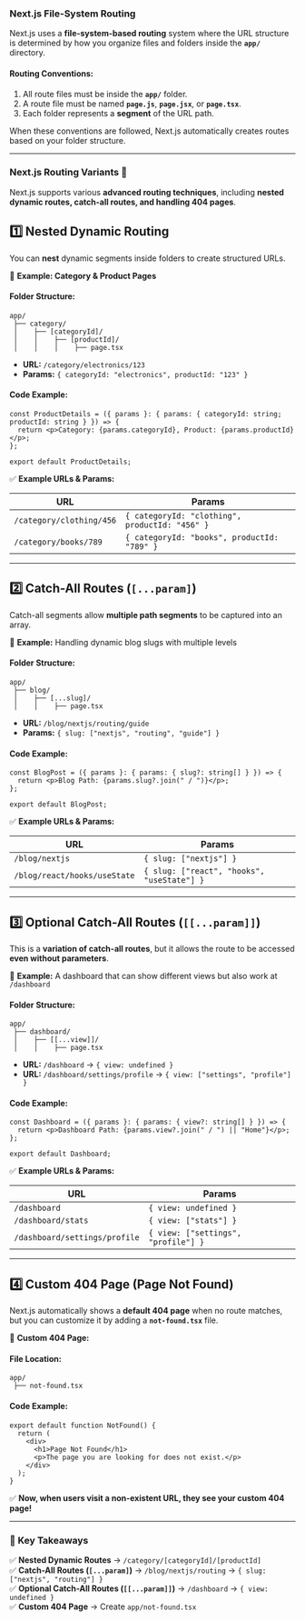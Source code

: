 ### **Next.js File-System Routing**  
Next.js uses a **file-system-based routing** system where the URL structure is determined by how you organize files and folders inside the **`app/`** directory.  

#### **Routing Conventions:**  
1. All route files must be inside the **`app/`** folder.  
2. A route file must be named **`page.js`**, **`page.jsx`**, or **`page.tsx`**.  
3. Each folder represents a **segment** of the URL path.  

When these conventions are followed, Next.js automatically creates routes based on your folder structure.  

---

### **Next.js Routing Variants** 🚀  
Next.js supports various **advanced routing techniques**, including **nested dynamic routes, catch-all routes, and handling 404 pages**.

## **1️⃣ Nested Dynamic Routing**  
You can **nest** dynamic segments inside folders to create structured URLs.  

📌 **Example: Category & Product Pages**  
#### **Folder Structure:**  
```
app/
 ├── category/
 │    ├── [categoryId]/
 │    │    ├── [productId]/
 │    │    │    ├── page.tsx
```
- **URL:** `/category/electronics/123`  
- **Params:** `{ categoryId: "electronics", productId: "123" }`  

#### **Code Example:**  
```tsx
const ProductDetails = ({ params }: { params: { categoryId: string; productId: string } }) => {
  return <p>Category: {params.categoryId}, Product: {params.productId}</p>;
};

export default ProductDetails;
```

✅ **Example URLs & Params:**  

| URL | Params |  
|------|----------------------|  
| `/category/clothing/456` | `{ categoryId: "clothing", productId: "456" }` |  
| `/category/books/789` | `{ categoryId: "books", productId: "789" }` |  

---

## **2️⃣ Catch-All Routes (`[...param]`)**  
Catch-all segments allow **multiple path segments** to be captured into an array.  

📌 **Example:** Handling dynamic blog slugs with multiple levels  
#### **Folder Structure:**  
```
app/
 ├── blog/
 │    ├── [...slug]/
 │    │    ├── page.tsx
```
- **URL:** `/blog/nextjs/routing/guide`  
- **Params:** `{ slug: ["nextjs", "routing", "guide"] }`  

#### **Code Example:**  
```tsx
const BlogPost = ({ params }: { params: { slug?: string[] } }) => {
  return <p>Blog Path: {params.slug?.join(" / ")}</p>;
};

export default BlogPost;
```

✅ **Example URLs & Params:**  

| URL | Params |  
|----------------------|------------------------|  
| `/blog/nextjs` | `{ slug: ["nextjs"] }` |  
| `/blog/react/hooks/useState` | `{ slug: ["react", "hooks", "useState"] }` |  

---

## **3️⃣ Optional Catch-All Routes (`[[...param]]`)**  
This is a **variation of catch-all routes**, but it allows the route to be accessed **even without parameters**.  

📌 **Example:** A dashboard that can show different views but also work at `/dashboard`  
#### **Folder Structure:**  
```
app/
 ├── dashboard/
 │    ├── [[...view]]/
 │    │    ├── page.tsx
```
- **URL:** `/dashboard` → `{ view: undefined }`  
- **URL:** `/dashboard/settings/profile` → `{ view: ["settings", "profile"] }`  

#### **Code Example:**  
```tsx
const Dashboard = ({ params }: { params: { view?: string[] } }) => {
  return <p>Dashboard Path: {params.view?.join(" / ") || "Home"}</p>;
};

export default Dashboard;
```

✅ **Example URLs & Params:**  

| URL | Params |  
|--------------------------|----------------------|  
| `/dashboard` | `{ view: undefined }` |  
| `/dashboard/stats` | `{ view: ["stats"] }` |  
| `/dashboard/settings/profile` | `{ view: ["settings", "profile"] }` |  

---

## **4️⃣ Custom 404 Page (Page Not Found)**  
Next.js automatically shows a **default 404 page** when no route matches, but you can customize it by adding a **`not-found.tsx`** file.  

📌 **Custom 404 Page:**  
#### **File Location:**  
```
app/
 ├── not-found.tsx
```

#### **Code Example:**  
```tsx
export default function NotFound() {
  return (
    <div>
      <h1>Page Not Found</h1>
      <p>The page you are looking for does not exist.</p>
    </div>
  );
}
```
✅ **Now, when users visit a non-existent URL, they see your custom 404 page!**  

---

### **🔹 Key Takeaways**  
✅ **Nested Dynamic Routes** → `/category/[categoryId]/[productId]`  
✅ **Catch-All Routes (`[...param]`)** → `/blog/nextjs/routing` → `{ slug: ["nextjs", "routing"] }`  
✅ **Optional Catch-All Routes (`[[...param]]`)** → `/dashboard` → `{ view: undefined }`  
✅ **Custom 404 Page** → Create `app/not-found.tsx`  